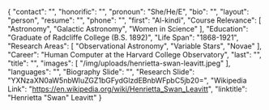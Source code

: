 {
  "contact": "",
  "honorific": "",
  "pronoun": "She/He/E",
  "bio": "", 
  "layout": "person",
  "resume": "",
  "phone": "",
  "first": "Al-kindi",
  "Course Relevance": [
    "Astronomy",
    "Galactic Astronomy",
    "Women in Science"
  ],
  "Education": "Graduate of Radcliffe College (B.S. 1892)",
  "Life Span": "1868-1921",
  "Research Areas": [
    "Observational Astronomy",
    "Variable Stars",
    "Novae"
  ],
  "Career": "Human Computer at the Harvard College Observatory",
  "last": "",
  "title": "",
  "images": [
    "/img/uploads/henrietta-swan-leavitt.jpeg"
  ],
  "languages": "",
  "Biography Slide": "",
  "Research Slide": "YXNzaXN0aW5nbWluZGZ1bGFydGlzdEBnbWFpbC5jb20=",
  "Wikipedia Link": "https://en.wikipedia.org/wiki/Henrietta_Swan_Leavitt",
  "linktitle": "Henrietta \"Swan\" Leavitt"
}